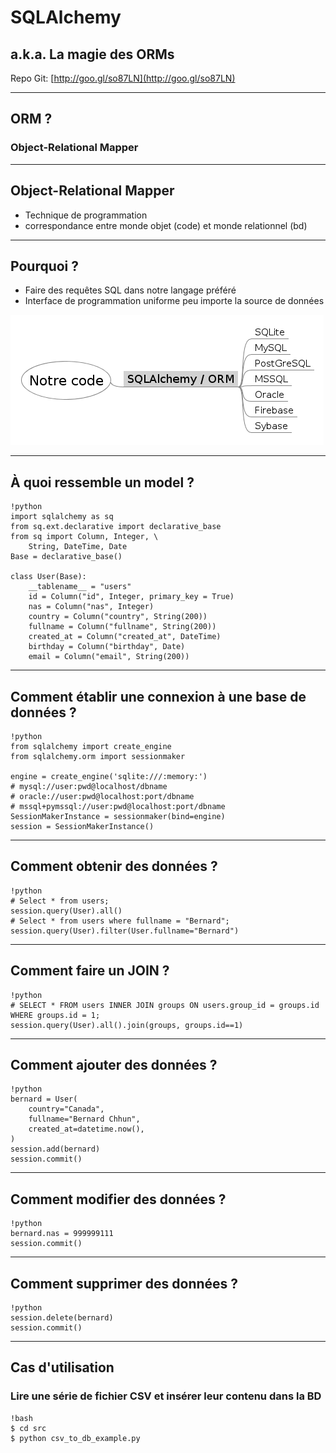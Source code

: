 # SQLAlchemy

## a.k.a. La magie des ORMs

Repo Git: [http://goo.gl/so87LN](http://goo.gl/so87LN)

---

## ORM ?

### Object-Relational Mapper

---

## Object-Relational Mapper

* Technique de programmation
* correspondance entre monde objet (code) et monde relationnel (bd)

---

## Pourquoi ?

* Faire des requêtes SQL dans notre langage préféré
* Interface de programmation uniforme peu importe la source de données

<img src="static/img/orm.png" alt="">

---

## À quoi ressemble un model ?

    !python
    import sqlalchemy as sq
    from sq.ext.declarative import declarative_base
    from sq import Column, Integer, \
        String, DateTime, Date
    Base = declarative_base()

    class User(Base):
        __tablename__ = "users"
        id = Column("id", Integer, primary_key = True)
        nas = Column("nas", Integer)
        country = Column("country", String(200))
        fullname = Column("fullname", String(200))
        created_at = Column("created_at", DateTime)
        birthday = Column("birthday", Date)
        email = Column("email", String(200))

---

## Comment établir une connexion à une base de données ?

    !python
    from sqlalchemy import create_engine
    from sqlalchemy.orm import sessionmaker

    engine = create_engine('sqlite:///:memory:')
    # mysql://user:pwd@localhost/dbname
    # oracle://user:pwd@localhost:port/dbname
    # mssql+pymssql://user:pwd@localhost:port/dbname
    SessionMakerInstance = sessionmaker(bind=engine)
    session = SessionMakerInstance()

---

## Comment obtenir des données ?

    !python
    # Select * from users;
    session.query(User).all()
    # Select * from users where fullname = "Bernard";
    session.query(User).filter(User.fullname="Bernard")

---

## Comment faire un JOIN ?

	!python
	# SELECT * FROM users INNER JOIN groups ON users.group_id = groups.id WHERE groups.id = 1;
	session.query(User).all().join(groups, groups.id==1)
---

## Comment ajouter des données ?

    !python
    bernard = User(
        country="Canada",
        fullname="Bernard Chhun",
        created_at=datetime.now(),
    )
    session.add(bernard)
    session.commit()


---

## Comment modifier des données ?

    !python
    bernard.nas = 999999111
    session.commit()

---

## Comment supprimer des données ?

    !python
    session.delete(bernard)
    session.commit()

---

## Cas d'utilisation

### Lire une série de fichier CSV et insérer leur contenu dans la BD

    !bash
    $ cd src
    $ python csv_to_db_example.py